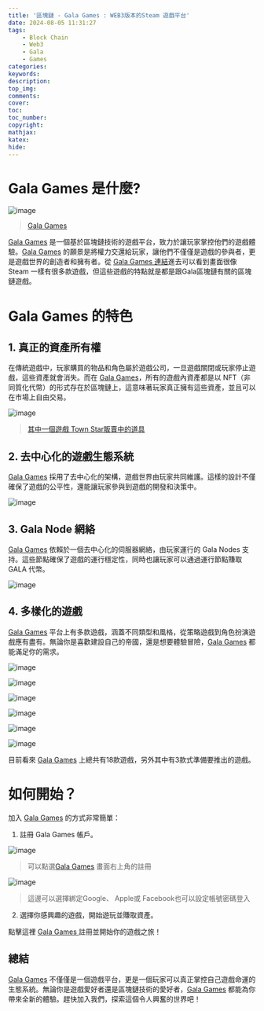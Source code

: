 ```yaml
---
title: '區塊鏈 - Gala Games : WEB3版本的Steam 遊戲平台'
date: 2024-08-05 11:31:27
tags:
    - Block Chain
    - Web3
    - Gala
    - Games
categories:
keywords:
description:
top_img:
comments:
cover:
toc:
toc_number:
copyright:
mathjax:
katex:
hide:
---
```


# Gala Games 是什麼?

![image](https://hackmd.io/_uploads/ByOs2hTY0.png)
>[Gala Games ](https://tinyurl.com/24ke97we)

[Gala Games](https://tinyurl.com/24ke97we) 是一個基於區塊鏈技術的遊戲平台，致力於讓玩家掌控他們的遊戲體驗。[Gala Games](https://tinyurl.com/24ke97we) 的願景是將權力交還給玩家，讓他們不僅僅是遊戲的參與者，更是遊戲世界的創造者和擁有者。從 [Gala Games 連結](https://tinyurl.com/24ke97we)進去可以看到畫面很像 Steam 一樣有很多款遊戲，但這些遊戲的特點就是都是跟Gala區塊鏈有關的區塊鏈遊戲。


# Gala Games 的特色

## 1. 真正的資產所有權

在傳統遊戲中，玩家購買的物品和角色屬於遊戲公司，一旦遊戲關閉或玩家停止遊戲，這些資產就會消失。而在 [Gala Games](https://tinyurl.com/24ke97we)，所有的遊戲內資產都是以 NFT（非同質化代幣）的形式存在於區塊鏈上，這意味著玩家真正擁有這些資產，並且可以在市場上自由交易。

![image](https://hackmd.io/_uploads/SJjzfa6KC.png)
>[其中一個遊戲 Town Star販賣中的道具](https://tinyurl.com/24ke97we)  

## 2. 去中心化的遊戲生態系統

[Gala Games](https://tinyurl.com/24ke97we) 採用了去中心化的架構，遊戲世界由玩家共同維護。這樣的設計不僅確保了遊戲的公平性，還能讓玩家參與到遊戲的開發和決策中。

![image](https://hackmd.io/_uploads/ryWfmTaKR.png)


## 3. Gala Node 網絡

[Gala Games](https://tinyurl.com/24ke97we) 依賴於一個去中心化的伺服器網絡，由玩家運行的 Gala Nodes 支持。這些節點確保了遊戲的運行穩定性，同時也讓玩家可以通過運行節點賺取 GALA 代幣。

![image](https://hackmd.io/_uploads/ByERl66Y0.png)

## 4. 多樣化的遊戲

[Gala Games](https://tinyurl.com/24ke97we) 平台上有多款遊戲，涵蓋不同類型和風格，從策略遊戲到角色扮演遊戲應有盡有。無論你是喜歡建設自己的帝國，還是想要體驗冒險，[Gala Games](https://tinyurl.com/24ke97we) 都能滿足你的需求。

![image](https://hackmd.io/_uploads/SJnnN6TK0.png)

![image](https://hackmd.io/_uploads/Bk6p4apYA.png)

![image](https://hackmd.io/_uploads/S1a0E6Tt0.png)

![image](https://hackmd.io/_uploads/SJ21BpaFR.png)

![image](https://hackmd.io/_uploads/SJAgBpaK0.png)

![image](https://hackmd.io/_uploads/SylGS6Tt0.png)

目前看來 [Gala Games](https://tinyurl.com/24ke97we) 上總共有18款遊戲，另外其中有3款式準備要推出的遊戲。

# 如何開始？

加入 [Gala Games](https://tinyurl.com/24ke97we) 的方式非常簡單：

1. 註冊 Gala Games 帳戶。

![image](https://hackmd.io/_uploads/r1OKQ6aKA.png)
> 可以點選[Gala Games](https://tinyurl.com/24ke97we) 畫面右上角的註冊

![image](https://hackmd.io/_uploads/r1bnQ66tR.png)
> 這邊可以選擇綁定Google、 Apple或 Facebook也可以設定帳號密碼登入

2. 選擇你感興趣的遊戲，開始遊玩並賺取資產。

點擊這裡 [Gala Games ](https://tinyurl.com/24ke97we) 註冊並開始你的遊戲之旅！

## 總結

[Gala Games](https://tinyurl.com/24ke97we) 不僅僅是一個遊戲平台，更是一個玩家可以真正掌控自己遊戲命運的生態系統。無論你是遊戲愛好者還是區塊鏈技術的愛好者，[Gala Games](https://tinyurl.com/24ke97we) 都能為你帶來全新的體驗。趕快加入我們，探索這個令人興奮的世界吧！


